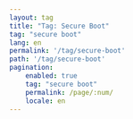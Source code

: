 ```yaml
---
layout: tag
title: "Tag: Secure Boot"
tag: "secure boot"
lang: en
permalink: '/tag/secure-boot'
path: '/tag/secure-boot'
pagination:
    enabled: true
    tag: "secure boot"
    permalink: /page/:num/
    locale: en
---
```

